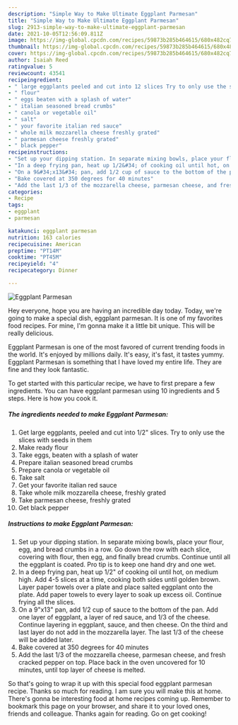 ```yaml
---
description: "Simple Way to Make Ultimate Eggplant Parmesan"
title: "Simple Way to Make Ultimate Eggplant Parmesan"
slug: 2913-simple-way-to-make-ultimate-eggplant-parmesan
date: 2021-10-05T12:56:09.811Z
image: https://img-global.cpcdn.com/recipes/59873b285b464615/680x482cq70/eggplant-parmesan-recipe-main-photo.jpg
thumbnail: https://img-global.cpcdn.com/recipes/59873b285b464615/680x482cq70/eggplant-parmesan-recipe-main-photo.jpg
cover: https://img-global.cpcdn.com/recipes/59873b285b464615/680x482cq70/eggplant-parmesan-recipe-main-photo.jpg
author: Isaiah Reed
ratingvalue: 5
reviewcount: 43541
recipeingredient:
- " large eggplants peeled and cut into 12 slices Try to only use the slices with seeds in them"
- " flour"
- " eggs beaten with a splash of water"
- " italian seasoned bread crumbs"
- " canola or vegetable oil"
- " salt"
- " your favorite italian red sauce"
- " whole milk mozzarella cheese freshly grated"
- " parmesan cheese freshly grated"
- " black pepper"
recipeinstructions:
- "Set up your dipping station. In separate mixing bowls, place your flour, egg, and bread crumbs in a row. Go down the row with each slice, covering with flour, then egg, and finally bread crumbs. Continue until all the eggplant is coated. Pro tip is to keep one hand dry and one wet."
- "In a deep frying pan, heat up 1/2&#34; of cooking oil until hot, on medium high. Add 4-5 slices at a time, cooking both sides until golden brown. Layer paper towels over a plate and place salted eggplant onto the plate. Add paper towels to every layer to soak up excess oil. Continue frying all the slices."
- "On a 9&#34;x13&#34; pan, add 1/2 cup of sauce to the bottom of the pan. Add one layer of eggplant, a layer of red sauce, and 1/3 of the cheese. Continue layering in eggplant, sauce, and then cheese. On the third and last layer do not add in the mozzarella layer. The last 1/3 of the cheese will be added later."
- "Bake covered at 350 degrees for 40 minutes"
- "Add the last 1/3 of the mozzarella cheese, parmesan cheese, and fresh cracked pepper on top. Place back in the oven uncovered for 10 minutes, until top layer of cheese is melted."
categories:
- Recipe
tags:
- eggplant
- parmesan

katakunci: eggplant parmesan 
nutrition: 163 calories
recipecuisine: American
preptime: "PT14M"
cooktime: "PT45M"
recipeyield: "4"
recipecategory: Dinner

---
```



![Eggplant Parmesan](https://img-global.cpcdn.com/recipes/59873b285b464615/680x482cq70/eggplant-parmesan-recipe-main-photo.jpg)

Hey everyone, hope you are having an incredible day today. Today, we're going to make a special dish, eggplant parmesan. It is one of my favorites food recipes. For mine, I'm gonna make it a little bit unique. This will be really delicious.

Eggplant Parmesan is one of the most favored of current trending foods in the world. It's enjoyed by millions daily. It's easy, it's fast, it tastes yummy. Eggplant Parmesan is something that I have loved my entire life. They are fine and they look fantastic.




To get started with this particular recipe, we have to first prepare a few ingredients. You can have eggplant parmesan using 10 ingredients and 5 steps. Here is how you cook it.

<!--inarticleads1-->

##### The ingredients needed to make Eggplant Parmesan:

1. Get  large eggplants, peeled and cut into 1/2&#34; slices. Try to only use the slices with seeds in them
1. Make ready  flour
1. Take  eggs, beaten with a splash of water
1. Prepare  italian seasoned bread crumbs
1. Prepare  canola or vegetable oil
1. Take  salt
1. Get  your favorite italian red sauce
1. Take  whole milk mozzarella cheese, freshly grated
1. Take  parmesan cheese, freshly grated
1. Get  black pepper




<!--inarticleads2-->

##### Instructions to make Eggplant Parmesan:

1. Set up your dipping station. In separate mixing bowls, place your flour, egg, and bread crumbs in a row. Go down the row with each slice, covering with flour, then egg, and finally bread crumbs. Continue until all the eggplant is coated. Pro tip is to keep one hand dry and one wet.
1. In a deep frying pan, heat up 1/2&#34; of cooking oil until hot, on medium high. Add 4-5 slices at a time, cooking both sides until golden brown. Layer paper towels over a plate and place salted eggplant onto the plate. Add paper towels to every layer to soak up excess oil. Continue frying all the slices.
1. On a 9&#34;x13&#34; pan, add 1/2 cup of sauce to the bottom of the pan. Add one layer of eggplant, a layer of red sauce, and 1/3 of the cheese. Continue layering in eggplant, sauce, and then cheese. On the third and last layer do not add in the mozzarella layer. The last 1/3 of the cheese will be added later.
1. Bake covered at 350 degrees for 40 minutes
1. Add the last 1/3 of the mozzarella cheese, parmesan cheese, and fresh cracked pepper on top. Place back in the oven uncovered for 10 minutes, until top layer of cheese is melted.




So that's going to wrap it up with this special food eggplant parmesan recipe. Thanks so much for reading. I am sure you will make this at home. There's gonna be interesting food at home recipes coming up. Remember to bookmark this page on your browser, and share it to your loved ones, friends and colleague. Thanks again for reading. Go on get cooking!
